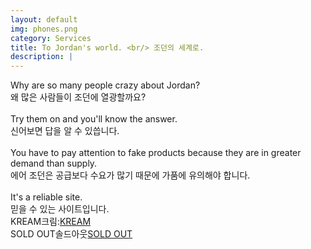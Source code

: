 ```yaml
---
layout: default
img: phones.png
category: Services
title: To Jordan's world. <br/> 조던의 세계로.
description: |
---
```

Why are so many people crazy about Jordan?<br/>
왜 많은 사람들이 조던에 열광할까요? <br/><br/>
Try them on and you'll know the answer.<br/>
신어보면 답을 알 수 있씁니다.<br/><br/>
You have to pay attention to fake products because they are in greater demand than supply.<br/>
에어 조던은 공급보다 수요가 많기 때문에 가품에 유의해야 합니다.<br/><br/>
It's a reliable site.<br/>
믿을 수 있는 사이트입니다.<br/>
KREAM크림:<a href="https://kream.co.kr/">KREAM</a><br/>
SOLD OUT솔드아웃<a href="https://soldout.co.kr/">SOLD OUT</a>

